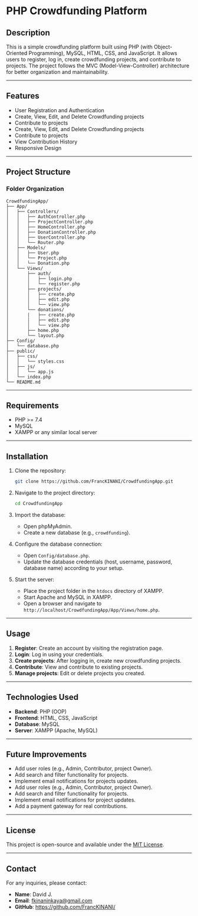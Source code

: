 # PHP Crowdfunding Platform

## Description
This is a simple crowdfunding platform built using PHP (with Object-Oriented Programming), MySQL, HTML, CSS, and JavaScript. It allows users to register, log in, create crowdfunding projects, and contribute to projects. The project follows the MVC (Model-View-Controller) architecture for better organization and maintainability.

---

## Features
- User Registration and Authentication
- Create, View, Edit, and Delete Crowdfunding projects
- Contribute to projects
- Create, View, Edit, and Delete Crowdfunding projects
- Contribute to projects
- View Contribution History
- Responsive Design
---

## Project Structure
### Folder Organization
```
CrowdfundingApp/
├── App/
│   ├── Controllers/
│   │   ├── AuthController.php
│   │   ├── ProjectController.php
│   │   ├── HomeController.php
│   │   ├── DonationController.php
│   │   ├── UserController.php
│   │   └── Router.php
│   ├── Models/
│   │   ├── User.php
│   │   └── Project.php
│   │   └── Donation.php
│   └── Views/
│       ├── auth/
│       │   ├── login.php
│       │   └── register.php
│       ├── projects/
│       │   ├── create.php
│       │   ├── edit.php
│       │   └── view.php
│       └── donations/
│       |   ├── create.php
│       │   ├── edit.php
│       │   └── view.php
│       ├── home.php
│       └── layout.php
├── Config/
│   └── database.php
├── public/
│   ├── css/
│   │   └── styles.css
│   ├── js/
│   │   └── app.js
│   └── index.php
└── README.md
```

---

## Requirements
- PHP >= 7.4
- MySQL
- XAMPP or any similar local server

---

## Installation
1. Clone the repository:
   ```bash
   git clone https://github.com/FrancKINANI/CrowdfundingApp.git
   ```

2. Navigate to the project directory:
   ```bash
   cd CrowdfundingApp
   ```

3. Import the database:
   - Open phpMyAdmin.
   - Create a new database (e.g., `crowdfunding`).

4. Configure the database connection:
   - Open `Config/database.php`.
   - Update the database credentials (host, username, password, database name) according to your setup.

5. Start the server:
   - Place the project folder in the `htdocs` directory of XAMPP.
   - Start Apache and MySQL in XAMPP.
   - Open a browser and navigate to `http://localhost/CrowdfundingApp/App/Views/home.php`.

---

## Usage
1. **Register**: Create an account by visiting the registration page.
2. **Login**: Log in using your credentials.
3. **Create projects**: After logging in, create new crowdfunding projects.
4. **Contribute**: View and contribute to existing projects.
5. **Manage projects**: Edit or delete projects you created.

---

## Technologies Used
- **Backend**: PHP (OOP)
- **Frontend**: HTML, CSS, JavaScript
- **Database**: MySQL
- **Server**: XAMPP (Apache, MySQL)

---

## Future Improvements
- Add user roles (e.g., Admin, Contributor, project Owner).
- Add search and filter functionality for projects.
- Implement email notifications for projects updates.
- Add user roles (e.g., Admin, Contributor, project Owner).
- Add search and filter functionality for projects.
- Implement email notifications for project updates.
- Add a payment gateway for real contributions.
---

## License
This project is open-source and available under the [MIT License](LICENSE).

---

## Contact
For any inquiries, please contact:
- **Name**: David J.
- **Email**: fkinaninkaya@gmail.com
- **GitHub**: https://github.com/FrancKINANI/
